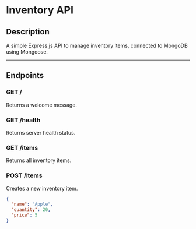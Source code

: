 # Inventory API

## Description
A simple Express.js API to manage inventory items, connected to MongoDB using Mongoose.

---

## Endpoints

### GET /
Returns a welcome message.

### GET /health
Returns server health status.

### GET /items
Returns all inventory items.

### POST /items
Creates a new inventory item.

```json
{
  "name": "Apple",
  "quantity": 20,
  "price": 5
}
